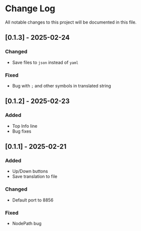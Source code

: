 
# Change Log
All notable changes to this project will be documented in this file.

## [0.1.3] - 2025-02-24
### Changed
- Save files to `json` instead of `yaml`

### Fixed
- Bug with `;` and other symbols in translated string

## [0.1.2] - 2025-02-23
### Added
- Top Info line
- Bug fixes

## [0.1.1] - 2025-02-21
### Added
- Up/Down buttons
- Save translation to file

### Changed
- Default port to 8856

### Fixed
- NodePath bug
